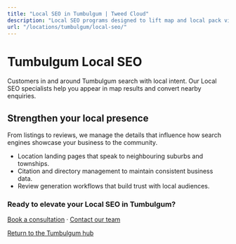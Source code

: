 ```yaml
---
title: "Local SEO in Tumbulgum | Tweed Cloud"
description: "Local SEO programs designed to lift map and local pack visibility for Tumbulgum businesses."
url: "/locations/tumbulgum/local-seo/"
---
```


# Tumbulgum Local SEO

Customers in and around Tumbulgum search with local intent. Our Local SEO specialists help you appear in map results and convert nearby enquiries.

## Strengthen your local presence

From listings to reviews, we manage the details that influence how search engines showcase your business to the community.

- Location landing pages that speak to neighbouring suburbs and townships.
- Citation and directory management to maintain consistent business data.
- Review generation workflows that build trust with local audiences.

### Ready to elevate your Local SEO in Tumbulgum?

[Book a consultation](/consultation/) · [Contact our team](/contact/)

[Return to the Tumbulgum hub](/locations/tumbulgum/)
